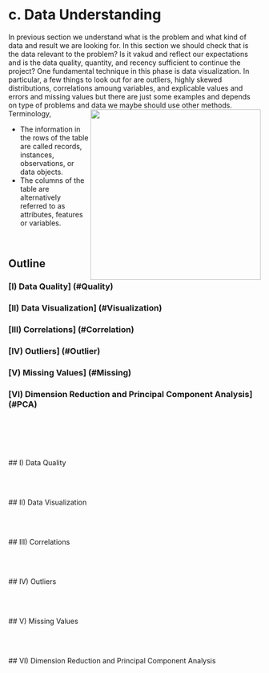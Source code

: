 
# c. Data Understanding

In previous section we understand what is the problem and what kind of data and result we are looking for. In this section we should check that is the data relevant to the problem? Is it vakud and reflect our expectations and is the data quality, quantity, and recency sufficient to continue the project? 
One fundamental technique in this phase is data visualization. In particular, a few things to look out for are outliers, highly skewed distributions, correlations amoung variables, and explicable values and errors and missing values but there are just some examples and depends on type of problems and data we maybe should use other methods.  
Terminology,
<img align="right" src="https://github.com/asikhalaban/R/blob/master/img/Screen%20Shot%202016-11-05%20at%202.07.07%20PM.png" style="width: 340px;"><br>
- The information in the rows of the table are called records, instances, observations, or data objects.
- The columns of the table are alternatively referred to as attributes, features or variables.

<br>

## Outline

###   [I) Data Quality] (#Quality)
###  [II) Data Visualization] (#Visualization)
### [III) Correlations] (#Correlation)
###  [IV) Outliers] (#Outlier)
###   [V) Missing Values] (#Missing)
###  [VI) Dimension Reduction and Principal Component Analysis] (#PCA)

<br><br><br><br>

<a name="Quality"/>
## I) Data Quality



<br><br>

<a name="Visualization"/>
## II) Data Visualization

<br><br>

<a name="Correlation"/>
## III) Correlations

<br><br>

<a name="Outlier"/>
## IV) Outliers

<br><br>

<a name="Missing"/>
## V) Missing Values

<br><br>

<a name="PCA"/>
## VI) Dimension Reduction and Principal Component Analysis
